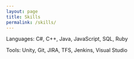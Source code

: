 ```yaml
---
layout: page
title: Skills
permalink: /skills/
---
```


Languages: C#, C++, Java, JavaScript, SQL, Ruby

Tools: Unity, Git, JIRA, TFS, Jenkins, Visual Studio
